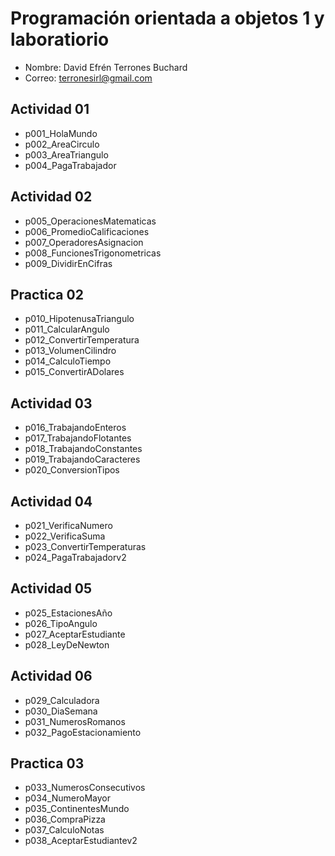 # Programación orientada a objetos 1 y laboratiorio
- Nombre: David Efrén Terrones Buchard
- Correo: terronesirl@gmail.com


## Actividad 01
- p001_HolaMundo
- p002_AreaCirculo
- p003_AreaTriangulo
- p004_PagaTrabajador
## Actividad 02
- p005_OperacionesMatematicas
- p006_PromedioCalificaciones
- p007_OperadoresAsignacion
- p008_FuncionesTrigonometricas
- p009_DividirEnCifras
## Practica 02
- p010_HipotenusaTriangulo
- p011_CalcularAngulo
- p012_ConvertirTemperatura
- p013_VolumenCilindro
- p014_CalculoTiempo
- p015_ConvertirADolares
## Actividad 03
- p016_TrabajandoEnteros
- p017_TrabajandoFlotantes
- p018_TrabajandoConstantes
- p019_TrabajandoCaracteres
- p020_ConversionTipos
## Actividad 04
- p021_VerificaNumero
- p022_VerificaSuma
- p023_ConvertirTemperaturas
- p024_PagaTrabajadorv2
## Actividad 05
- p025_EstacionesAño
- p026_TipoAngulo
- p027_AceptarEstudiante
- p028_LeyDeNewton
## Actividad 06
- p029_Calculadora
- p030_DiaSemana
- p031_NumerosRomanos
- p032_PagoEstacionamiento
## Practica 03
- p033_NumerosConsecutivos
- p034_NumeroMayor
- p035_ContinentesMundo
- p036_CompraPizza
- p037_CalculoNotas
- p038_AceptarEstudiantev2
